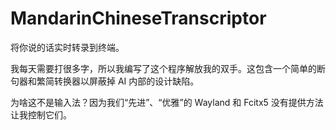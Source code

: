 # MandarinChineseTranscriptor

将你说的话实时转录到终端。

我每天需要打很多字，所以我编写了这个程序解放我的双手。这包含一个简单的断句器和繁简转换器以屏蔽掉 AI 内部的设计缺陷。

为啥这不是输入法？因为我们“先进”、“优雅”的 Wayland 和 Fcitx5 没有提供方法让我控制它们。
